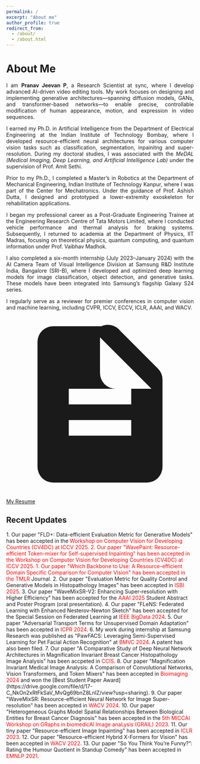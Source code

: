 ```yaml
---
permalink: /
excerpt: "About me"
author_profile: true
redirect_from: 
  - /about/
  - /about.html
---
```



<h1>About Me</h1>
<div style="text-align: justify;">
  I am <strong>Pranav Jeevan P</strong>, a Research Scientist at <a href="https://sync.so/" style="text-decoration: none;">sync</a>, where I develop advanced AI-driven video editing tools. My work focuses on designing and implementing generative architectures—spanning diffusion models, GANs, and transformer-based networks—to enable precise, controllable modification of human appearance, motion, and expression in video sequences.
</div>

<div style="text-align: justify; margin-top: 1em;">
  I earned my Ph.D. in Artificial Intelligence from the <a href="https://www.ee.iitb.ac.in" style="text-decoration: none;">Department of Electrical Engineering</a> at the <a href="https://www.iitb.ac.in/" style="text-decoration: none;">Indian Institute of Technology Bombay</a>, where I developed resource-efficient neural architectures for various computer vision tasks such as classification, segmentation, inpainitng and super-resolution. During my doctoral studies, I was associated with the <em>MeDAL (Medical Imaging, Deep Learning, and Artificial Intelligence Lab)</em> under the supervision of <a href="https://www.ee.iitb.ac.in/~asethi/" style="text-decoration: none;">Prof. Amit Sethi</a>.
</div>

<div style="text-align: justify; margin-top: 1em;">
  Prior to my Ph.D., I completed a Master’s in Robotics at the <a href="https://www.iitk.ac.in/" style="text-decoration: none;">Department of Mechanical Engineering</a>, Indian Institute of Technology Kanpur, where I was part of the <a href="http://www.iitk.ac.in/robotics/" style="text-decoration: none;">Center for Mechatronics</a>. Under the guidance of <a href="https://home.iitk.ac.in/~adutta/" style="text-decoration: none;">Prof. Ashish Dutta</a>, I designed and prototyped a lower-extremity exoskeleton for rehabilitation applications.
</div>

<div style="text-align: justify; margin-top: 1em;">
  I began my professional career as a Post-Graduate Engineering Trainee at the Engineering Research Centre of <a href="https://www.tatamotors.com/" style="text-decoration: none;">Tata Motors Limited</a>, where I conducted vehicle performance and thermal analysis for braking systems. Subsequently, I returned to academia at the <a href="https://physics.iitm.ac.in/" style="text-decoration: none;">Department of Physics</a>, IIT Madras, focusing on theoretical physics, quantum computing, and quantum information under <a href="https://sites.google.com/view/madhok" style="text-decoration: none;">Prof. Vaibhav Madhok</a>.
</div>

<div style="text-align: justify; margin-top: 1em;">
   I also completed a six-month internship (July 2023–January 2024) with the AI Camera Team of Visual Intelligence Division at <a href="https://research.samsung.com/sri-b" style="text-decoration: none;">Samsung R&D Institute India, Bangalore (SRI-B)</a>, where I developed and optimized deep learning models for image classification, object detection, and generative tasks. These models have been integrated into Samsung’s flagship <a href="https://en.wikipedia.org/wiki/Samsung_Galaxy_S24" style="text-decoration: none;">Galaxy S24 series</a>.
</div>

<div style="text-align: justify; margin-top: 1em;">
  I regularly serve as a reviewer for premier conferences in computer vision and machine learning, including CVPR, ICCV, ECCV, ICLR, AAAI, and WACV.
</div>




<div class="flex justify-center my-6">
  <a href="https://drive.google.com/file/d/1-BkKK9OD12Yq5J6TGXAQr53f1jmGQXwN/view?usp=sharing" target="_blank"
     class="group flex items-center gap-2 px-4 py-2 rounded-lg bg-gradient-to-r from-blue-500 to-purple-600 text-white font-semibold shadow-md hover:from-blue-600 hover:to-purple-700 transition-all duration-300 text-sm md:text-base focus:outline-none focus:ring-2 focus:ring-blue-400">
    <span class="flex items-center justify-center w-6 h-6 bg-white bg-opacity-20 rounded-full group-hover:bg-opacity-30 transition">
      <svg class="w-4 h-4 text-white" fill="currentColor" viewBox="0 0 24 24" aria-hidden="true">
        <path d="M6 2a2 2 0 0 0-2 2v16a2 2 0 0 0 2 2h12a2 2 0 0 0 2-2V8.828A2 2 0 0 0 19.414 7.414l-4.828-4.828A2 2 0 0 0 12.172 2H6zm6 1.414L18.586 10H14a2 2 0 0 1-2-2V3.414zM8 14h8v2H8v-2zm0-4h8v2H8v-2z"/>
      </svg>
    </span>
    <span>My Resume</span>
  </a>
</div>

<h2>Recent Updates </h2>
1. Our paper "FLD+: Data-efficient Evaluation Metric for Generative Models" has been accepted in the <a style="color:#FF0000; text-decoration:none"> Workshop on Computer Vision for Developing Countries (CV4DC) at ICCV 2025.
2. Our paper "WavePaint: Resource-efficient Token-mixer for Self-supervised Inpainting" has been accepted in the <a style="color:#FF0000; text-decoration:none"> Workshop on Computer Vision for Developing Countries (CV4DC) at ICCV 2025.
1. Our paper "Which Backbone to Use: A Resource-efficient Domain Specific Comparison for Computer Vision" has been accepted in the <a style="color:#FF0000; text-decoration:none">TMLR</a> Journal.
2. Our paper "Evaluation Metric for Quality Control and Generative Models in Histopathology Images" has been accepted in <a style="color:#FF0000; text-decoration:none">ISBI 2025</a>.
3. Our paper "WaveMixSR-V2: Enhancing Super-resolution with Higher Efficiency" has been accepted for the <a style="color:#FF0000; text-decoration:none">AAAI 2025</a> Student Abstract and Poster Program (oral presentation).
4. Our paper "FLeNS: Federated Learning with Enhanced Nesterov-Newton Sketch" has been accepted for the Special Session on Federated Learning at <a style="color:#FF0000; text-decoration:none">IEEE BigData 2024</a>.
5. Our paper "Adversarial Transport Terms for Unsupervised Domain Adaptation" has been accepted in <a style="color:#FF0000; text-decoration:none">ICPR 2024</a>.
6. My work during internship at Samsung Research was published as "PawFACS: Leveraging Semi-Supervised Learning for Pet Facial Action Recognition" at <a style="color:#FF0000; text-decoration:none">BMVC 2024</a>. A patent has also been filed.
7. Our paper "A Comparative Study of Deep Neural Network Architectures in Magnification Invariant Breast Cancer Histopathology Image Analysis" has been accpeted in <a style="color:#FF0000; text-decoration:none">CCIS</a>.
8. Our paper "Magnification Invariant Medical Image Analysis: A Comparison of Convolutional Networks, Vision Transformers, and Token Mixers" has been accepted in <a style="color:#FF0000; text-decoration:none">Bioimaging 2024</a> and won the [Best Student Paper Award](https://drive.google.com/file/d/17-C_NkOn2xRtFkSaV_MvQg69bnZ8LnlZ/view?usp=sharing).
9. Our paper "WaveMixSR: Resource-efficient Neural Network for Image Super-resolution" has been accepted in <a style="color:#FF0000; text-decoration:none">WACV 2024</a>.
10. Our paper "Heterogeneous Graphs Model Spatial Relationships Between Biological Entities for Breast Cancer Diagnosis" has been accepted in the <a style="color:#FF0000; text-decoration:none">5th MICCAI Workshop on GRaphs in biomedicAl Image anaLysis (GRAIL) 2023</a>.
11. Our tiny paper "Resource-efficient Image Inpainting" has been accepted in <a style="color:#FF0000; text-decoration:none">ICLR 2023</a>.
12. Our paper "Resource-efficient Hybrid X-Formers for Vision" has been accepted in <a style="color:#FF0000; text-decoration:none">WACV 2022</a>. 
13. Our paper "So You Think You’re Funny?”: Rating the Humour Quotient in Standup Comedy" has been accepted in <a style="color:#FF0000; text-decoration:none">EMNLP 2021</a>.



